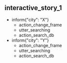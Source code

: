 ## interactive_story_1
* inform{"city": "X"}
    - action_change_frame
    - utter_searching
    - action_search_db
* inform{"city": "Y"}
    - action_change_frame
    - utter_searching
    - action_search_db
